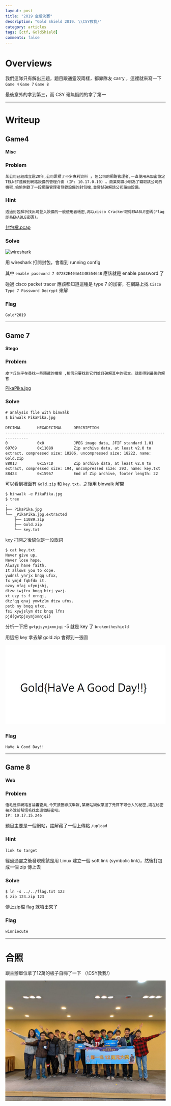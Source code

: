 ```yaml
---
layout: post
title: "2019 金盾決賽"
description: "Gold Shield 2019. \\CSY教我/"
category: articles
tags: [ctf, GoldShield]
comments: false
---
```


# Overviews

我們這隊只有解出三題，題目跟通靈沒兩樣，都靠隊友 carry ，這裡就來寫一下 `Game 4` `Game 7` `Game 8`

最後意外的拿到第三，而 CSY 毫無疑問的拿了第一

---

# Writeup

## Game4
#### Misc
### Problem
```
某公司已經成立逾20年,公司累積了不少專利資料 ; 但公司的網路管理者,一直使用未加密協定TELNET連線到網路設備的管理介面 (IP: 10.17.0.10) 。商業問謀小明為了竊取該公司的機密,偷偷側錄了一段網路管理者登錄設備的封包檔,並嘗試破解該公司路由設備。
```

### Hint
```
透過封包解析找出可登入設備的一般使用者帳密,再以cisco Cracker取得ENABLE密碼(Flag即為ENABLE密碼)。
```
[封包檔.pcap](/files/goldshield2019/game4.pcap)

### Solve

![wireshark](https://i.imgur.com/Uicju4I.png)

用 wireshark 打開封包，會看到 running config

其中 `enable password 7 07282E404A434B55464B` 應該就是 enable password 了

碰過 cisco packet tracer 應該都知道這種是 type 7 的加密，在網路上找 `Cisco Type 7 Password Decrypt` 來解

### Flag
```
Gold*2019
```

---

## Game 7
#### Stego
### Problem
```
皮卡丘似乎在尋找一些隱藏的檔案 ,相信只要找到它們並且破解其中的密文。就能得到最後的解答
```

[PikaPika.jpg](/files/goldshield2019/PikaPika.jpg)

### Solve

```
# analysis file with binwalk
$ binwalk PikaPika.jpg

DECIMAL       HEXADECIMAL     DESCRIPTION
--------------------------------------------------------------------------------
0             0x0             JPEG image data, JFIF standard 1.01
69769         0x11089         Zip archive data, at least v2.0 to extract, compressed size: 18206, uncompressed size: 18222, name: Gold.zip
88013         0x157CD         Zip archive data, at least v2.0 to extract, compressed size: 194, uncompressed size: 293, name: key.txt
88423         0x15967         End of Zip archive, footer length: 22
```

可以看到裡面有 `Gold.zip` 和 `key.txt`，之後用 binwalk 解開

```
$ binwalk -e PikaPika.jpg
$ tree
.
├── PikaPika.jpg
└── _PikaPika.jpg.extracted
    ├── 11089.zip
    ├── Gold.zip
    └── key.txt
```

key 打開之後貌似是一段歌詞

```
$ cat key.txt
Never give up,
Never lose hope.
Always have faith,
It allows you to cope.
ywdnsl ynrjx bnqq ufxx,
fx ymjd fqbfdx it.
ozxy mfaj ufynjshj,
dtzw iwjfrx bnqq htrj ywzj.
xt uzy ts f xrnqj,
dtz'qq qnaj ymwtzlm dtzw ufns.
pstb ny bnqq ufxx,
fsi xywjslym dtz bnqq lfns
pjd{gwtpjsymjxmnjqi}
```

分析一下把 `gwtpjsymjxmnjqi` -5 就是 key 了 `brokentheshield`

用這把 key 拿去解 gold.zip 會得到一張圖

![flag](/files/goldshield2019/game7flag.jpg)

### Flag

```
HaVe A Good Day!!
```

---

## Game 8
#### Web
### Problem
```
悟毛是個網路言論審查員,今天接獲線民舉報,某網站疑似掌握了元首不可告人的秘密,請在秘密被外洩前幫悟毛找出這個秘密吧。
IP: 10.17.15.246
```
題目主要是一個網站，註解藏了一個上傳點 `/upload`

### Hint
```
link to target
```

經過通靈之後發現應該是用 Linux 建立一個 soft link (symbolic link)，然後打包成一個 zip 傳上去

### Solve

```
$ ln -s ../../flag.txt 123
$ zip 123.zip 123
```

傳上zip檔 flag 就噴出來了

### Flag
```
winniecute
```

---

# 合照
跟主辦單位拿了12萬的板子自嗨了一下 （\\CSY教我/）

![photo](/files/goldshield2019/photo.jpg)

